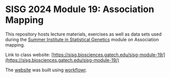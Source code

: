 # SISG 2024 Module 19: Association Mapping

This repository hosts lecture materials, exercises as well as data sets used during the [Summer Institute in Statistical Genetics](https://sisg.biosciences.gatech.edu/sisg-module-19/) module on Association mapping.

Link to class website: [https://sisg.biosciences.gatech.edu/sisg-module-19/](https://sisg.biosciences.gatech.edu/sisg-module-19/)

The [website](https://joellembatchou.github.io/SISG2024_Association_Mapping/index.html) was built using [workflowr](https://github.com/workflowr/workflowr).

